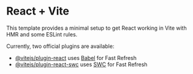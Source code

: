 # React + Vite

This template provides a minimal setup to get React working in Vite with HMR and some ESLint rules.

Currently, two official plugins are available:

- [@vitejs/plugin-react](https://github.com/vitejs/vite-plugin-react/blob/main/packages/plugin-react/README.md) uses [Babel](https://babeljs.io/) for Fast Refresh
- [@vitejs/plugin-react-swc](https://github.com/vitejs/vite-plugin-react-swc) uses [SWC](https://swc.rs/) for Fast Refresh

<!-- Firebase Security Rule (But It's not working)-->
<!-- rules_version = '2';

service cloud.firestore {
  match /databases/{database}/documents {

   match /users/{userId} {
      allow read;
      allow write: if request.auth != null && request.auth.uid == userId;
   }

   match /posts/{postId} {
      allow read;
      allow create: if request.auth != null;
      allow update: if request.auth != null && request.auth.uid == resource.data.createdBy;
      allow delete: if request.auth != null && request.auth.uid == resource.data.createdBy
   }

  }
} -->

<!-- My security Rule is here (Working) -->
<!-- rules_version = '2';

service cloud.firestore {
  match /databases/{database}/documents {

   match /users/{userId} {
      allow read;
      allow write: if request.auth != null;
   }

   match /posts/{postId} {
      allow read;
      allow create: if request.auth != null;
      allow update: if request.auth != null;
      allow delete: if request.auth != null && request.auth.uid == resource.data.createdBy
   }
  }
} -->

